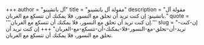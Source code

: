 +++
author = "آل باتشينو"
title = "مقولة آل باتشينو"
description = "مقولة آل باتشينو: إن كنت تريد أن تحلق مع النسور، فلا يمكنك أن تتسكع مع الغربان."
quote = '''إن كنت تريد أن تحلق مع النسور، فلا يمكنك أن تتسكع مع الغربان.'''
slug = "إن-كنت-تريد-أن-تحلق-مع-النسور-فلا-يمكنك-أن-تتسكع-مع-الغربان"
+++
إن كنت تريد أن تحلق مع النسور، فلا يمكنك أن تتسكع مع الغربان.
